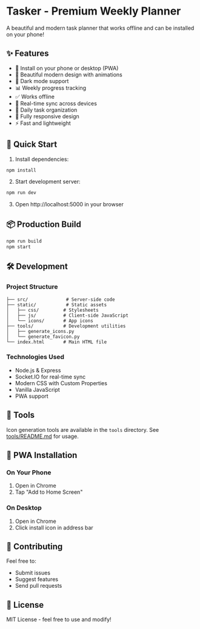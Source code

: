 # Tasker - Premium Weekly Planner

A beautiful and modern task planner that works offline and can be installed on your phone!

## ✨ Features

- 📱 Install on your phone or desktop (PWA)
- 🎨 Beautiful modern design with animations
- 🌙 Dark mode support
- 📊 Weekly progress tracking
- ✅ Works offline
- 🔄 Real-time sync across devices
- 🎯 Daily task organization
- 📱 Fully responsive design
- ⚡ Fast and lightweight

## 🚀 Quick Start

1. Install dependencies:
```bash
npm install
```

2. Start development server:
```bash
npm run dev
```

3. Open http://localhost:5000 in your browser

## 📦 Production Build

```bash
npm run build
npm start
```

## 🛠 Development

### Project Structure
```
├── src/              # Server-side code
├── static/           # Static assets
│   ├── css/         # Stylesheets
│   ├── js/          # Client-side JavaScript
│   └── icons/       # App icons
├── tools/           # Development utilities
│   ├── generate_icons.py
│   └── generate_favicon.py
└── index.html       # Main HTML file
```

### Technologies Used
- Node.js & Express
- Socket.IO for real-time sync
- Modern CSS with Custom Properties
- Vanilla JavaScript
- PWA support

## 🔧 Tools

Icon generation tools are available in the `tools` directory. See [tools/README.md](tools/README.md) for usage.

## 📱 PWA Installation

### On Your Phone
1. Open in Chrome
2. Tap "Add to Home Screen"

### On Desktop
1. Open in Chrome
2. Click install icon in address bar

## 🤝 Contributing

Feel free to:
- Submit issues
- Suggest features
- Send pull requests

## 📝 License

MIT License - feel free to use and modify! 